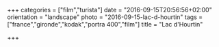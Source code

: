 +++
categories = ["film","turista"]
date = "2016-09-15T20:56:56+02:00"
orientation = "landscape"
photo = "2016-09-15-lac-d-hourtin"
tags = ["france","gironde","kodak","portra 400","film"]
title = "Lac d'Hourtin"

+++
